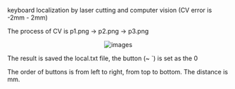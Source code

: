 keyboard localization by laser cutting and computer vision (CV error is -2mm - 2mm)

The process of CV is p1.png -> p2.png -> p3.png

<p align='center'>
<img src='p1.jpg' title='images' style='max-width:600px'></img>
</p>

The result is saved the local.txt file, the button (~ \`) is set as the 0 

The order of buttons is from left to right, from top to bottom. The distance is mm.
